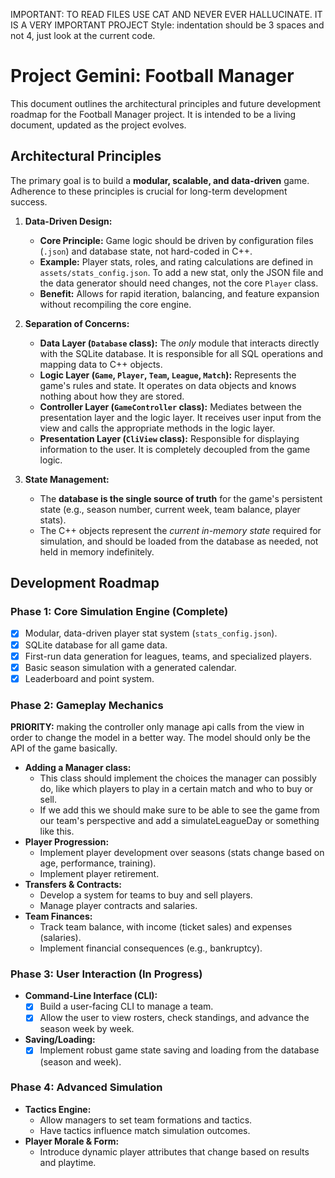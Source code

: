 IMPORTANT: TO READ FILES USE CAT AND NEVER EVER HALLUCINATE. IT IS A VERY IMPORTANT PROJECT
Style: indentation should be 3 spaces and not 4, just look at the current code.

# Project Gemini: Football Manager

This document outlines the architectural principles and future development roadmap for the Football Manager project. It is intended to be a living document, updated as the project evolves.

## Architectural Principles

The primary goal is to build a **modular, scalable, and data-driven** game. Adherence to these principles is crucial for long-term development success.

1.  **Data-Driven Design:**
    *   **Core Principle:** Game logic should be driven by configuration files (`.json`) and database state, not hard-coded in C++.
    *   **Example:** Player stats, roles, and rating calculations are defined in `assets/stats_config.json`. To add a new stat, only the JSON file and the data generator should need changes, not the core `Player` class.
    *   **Benefit:** Allows for rapid iteration, balancing, and feature expansion without recompiling the core engine.

2.  **Separation of Concerns:**
    *   **Data Layer (`Database` class):** The *only* module that interacts directly with the SQLite database. It is responsible for all SQL operations and mapping data to C++ objects.
    *   **Logic Layer (`Game`, `Player`, `Team`, `League`, `Match`):** Represents the game's rules and state. It operates on data objects and knows nothing about how they are stored.
    *   **Controller Layer (`GameController` class):** Mediates between the presentation layer and the logic layer. It receives user input from the view and calls the appropriate methods in the logic layer.
    *   **Presentation Layer (`CliView` class):** Responsible for displaying information to the user. It is completely decoupled from the game logic.

3.  **State Management:**
    *   The **database is the single source of truth** for the game's persistent state (e.g., season number, current week, team balance, player stats).
    *   The C++ objects represent the *current in-memory state* required for simulation, and should be loaded from the database as needed, not held in memory indefinitely.

## Development Roadmap

### Phase 1: Core Simulation Engine (Complete)

-   [x] Modular, data-driven player stat system (`stats_config.json`).
-   [x] SQLite database for all game data.
-   [x] First-run data generation for leagues, teams, and specialized players.
-   [x] Basic season simulation with a generated calendar.
-   [x] Leaderboard and point system.

### Phase 2: Gameplay Mechanics

**PRIORITY:** making the controller only manage api calls from the view in order to change the model in a better way. The model should only be the API of the game basically.
- **Adding a Manager class:**
    - This class should implement the choices the manager can possibly do, like which players to play in a certain match and who to buy or sell.
    - If we add this we should make sure to be able to see the game from our team's perspective and add a simulateLeagueDay or something like this.
-   **Player Progression:**
    -   Implement player development over seasons (stats change based on age, performance, training).
    -   Implement player retirement.
-   **Transfers & Contracts:**
    -   Develop a system for teams to buy and sell players.
    -   Manage player contracts and salaries.
-   **Team Finances:**
    -   Track team balance, with income (ticket sales) and expenses (salaries).
    -   Implement financial consequences (e.g., bankruptcy).

### Phase 3: User Interaction (In Progress)

-   **Command-Line Interface (CLI):**
    -   [x] Build a user-facing CLI to manage a team.
    -   [x] Allow the user to view rosters, check standings, and advance the season week by week.
-   **Saving/Loading:**
    -   [x] Implement robust game state saving and loading from the database (season and week).

### Phase 4: Advanced Simulation

-   **Tactics Engine:**
    -   Allow managers to set team formations and tactics.
    -   Have tactics influence match simulation outcomes.
-   **Player Morale & Form:**
    -   Introduce dynamic player attributes that change based on results and playtime.
